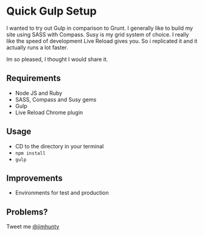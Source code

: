 # Quick Gulp Setup

I wanted to try out Gulp in comparison to Grunt. I generally like to build my site using SASS with Compass. Susy is my grid system of choice. I really like the speed of development Live Reload gives you. So i replicated it and it actually runs a lot faster. 

Im so pleased, I thought I would share it.

## Requirements
* Node JS and Ruby
* SASS, Compass and Susy gems
* Gulp
* Live Reload Chrome plugin

## Usage
* CD to the directory in your terminal
* ```npm install```
* ```gulp```

## Improvements
* Environments for test and production

## Problems?

Tweet me [@jimhunty](https://twitter.com/jimhunty)